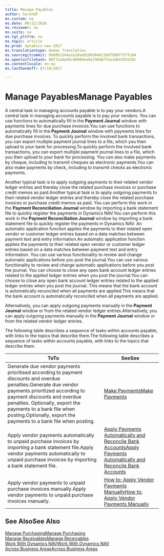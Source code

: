 ```yaml
---
title: Manage Payables
author: SorenGP
ms.custom: na
ms.date: 09/22/2016
ms.reviewer: na
ms.suite: na
ms.tgt_pltfrm: na
ms.topic: article
ms.prod: dynamics-nav-2017
ms.translationtype: Human Translation
ms.sourcegitcommit: 6b60b1344a1e18ad91863046110df880f75f7c04
ms.openlocfilehash: 08f72aded5c8090dee9a790487fee1db4393220c
ms.contentlocale: en-au
ms.lasthandoff: 07/19/2017

---
```


# <a name="manage-payables"></a><span data-ttu-id="802a2-102">Manage Payables</span><span class="sxs-lookup"><span data-stu-id="802a2-102">Manage Payables</span></span>
<span data-ttu-id="802a2-103">A central task in managing accounts payable is to pay your vendors.</span><span class="sxs-lookup"><span data-stu-id="802a2-103">A central task in managing accounts payable is to pay your vendors.</span></span> <span data-ttu-id="802a2-104">You can use functions to automatically fill in the **Payment Journal** window with payments lines for due purchase invoices.</span><span class="sxs-lookup"><span data-stu-id="802a2-104">You can use functions to automatically fill in the **Payment Journal** window with payments lines for due purchase invoices.</span></span> <span data-ttu-id="802a2-105">To quickly perform the involved bank transactions, you can export multiple payment journal lines to a file, which you then upload to your bank for processing.</span><span class="sxs-lookup"><span data-stu-id="802a2-105">To quickly perform the involved bank transactions, you can export multiple payment journal lines to a file, which you then upload to your bank for processing.</span></span> <span data-ttu-id="802a2-106">You can also make payments by cheque, including to transmit cheques as electronic payments.</span><span class="sxs-lookup"><span data-stu-id="802a2-106">You can also make payments by check, including to transmit checks as electronic payments.</span></span>

<span data-ttu-id="802a2-107">Another typical task is to apply outgoing payments to their related vendor ledger entries and thereby close the related purchase invoices or purchase credit memos as paid.</span><span class="sxs-lookup"><span data-stu-id="802a2-107">Another typical task is to apply outgoing payments to their related vendor ledger entries and thereby close the related purchase invoices or purchase credit memos as paid.</span></span> <span data-ttu-id="802a2-108">You can perform this work in the **Payment Reconciliation Journal** window by importing a bank statement file to quickly register the payments in Dynamics NAV.</span><span class="sxs-lookup"><span data-stu-id="802a2-108">You can perform this work in the **Payment Reconciliation Journal** window by importing a bank statement file to quickly register the payments in Dynamics NAV.</span></span> <span data-ttu-id="802a2-109">An automatic application function applies the payments to their related open vendor or customer ledger entries based on a data matches between payment text and entry information.</span><span class="sxs-lookup"><span data-stu-id="802a2-109">An automatic application function applies the payments to their related open vendor or customer ledger entries based on a data matches between payment text and entry information.</span></span> <span data-ttu-id="802a2-110">You can use various functionality to review and change automatic applications before you post the journal.</span><span class="sxs-lookup"><span data-stu-id="802a2-110">You can use various functionality to review and change automatic applications before you post the journal.</span></span> <span data-ttu-id="802a2-111">You can choose to close any open bank account ledger entries related to the applied ledger entries when you post the journal.</span><span class="sxs-lookup"><span data-stu-id="802a2-111">You can choose to close any open bank account ledger entries related to the applied ledger entries when you post the journal.</span></span> <span data-ttu-id="802a2-112">This means that the bank account is automatically reconciled when all payments are applied.</span><span class="sxs-lookup"><span data-stu-id="802a2-112">This means that the bank account is automatically reconciled when all payments are applied.</span></span>

<span data-ttu-id="802a2-113">Alternatively, you can apply outgoing payments manually in the **Payment Journal** window or from the related vendor ledger entries.</span><span class="sxs-lookup"><span data-stu-id="802a2-113">Alternatively, you can apply outgoing payments manually in the **Payment Journal** window or from the related vendor ledger entries.</span></span>

<span data-ttu-id="802a2-114">The following table describes a sequence of tasks within accounts payable, with links to the topics that describe them.</span><span class="sxs-lookup"><span data-stu-id="802a2-114">The following table describes a sequence of tasks within accounts payable, with links to the topics that describe them.</span></span>

|<span data-ttu-id="802a2-115">To</span><span class="sxs-lookup"><span data-stu-id="802a2-115">To</span></span> |<span data-ttu-id="802a2-116">See</span><span class="sxs-lookup"><span data-stu-id="802a2-116">See</span></span> |
|---|----|
|<span data-ttu-id="802a2-117">Generate due vendor payments prioritised according to payment discounts and overdue penalties.</span><span class="sxs-lookup"><span data-stu-id="802a2-117">Generate due vendor payments prioritized according to payment discounts and overdue penalties.</span></span> <span data-ttu-id="802a2-118">Optionally, export the payments to a bank file when posting.</span><span class="sxs-lookup"><span data-stu-id="802a2-118">Optionally, export the payments to a bank file when posting.</span></span>|[<span data-ttu-id="802a2-119">Make Payments</span><span class="sxs-lookup"><span data-stu-id="802a2-119">Make Payments</span></span>](payables-make-payments.md)|
|<span data-ttu-id="802a2-120">Apply vendor payments automatically to unpaid purchase invoices by importing a bank statement file.</span><span class="sxs-lookup"><span data-stu-id="802a2-120">Apply vendor payments automatically to unpaid purchase invoices by importing a bank statement file.</span></span>|[<span data-ttu-id="802a2-121">Apply Payments Automatically and Reconcile Bank Accounts</span><span class="sxs-lookup"><span data-stu-id="802a2-121">Apply Payments Automatically and Reconcile Bank Accounts</span></span>](receivables-apply-payments-auto-reconcile-bank-accounts.md)|
|<span data-ttu-id="802a2-122">Apply vendor payments to unpaid purchase invoices manually.</span><span class="sxs-lookup"><span data-stu-id="802a2-122">Apply vendor payments to unpaid purchase invoices manually.</span></span>|[<span data-ttu-id="802a2-123">How to: Apply Vendor Payments Manually</span><span class="sxs-lookup"><span data-stu-id="802a2-123">How to: Apply Vendor Payments Manually</span></span>](payables-how-apply-purchase-transactions-manually.md)|

## <a name="see-also"></a><span data-ttu-id="802a2-124">See Also</span><span class="sxs-lookup"><span data-stu-id="802a2-124">See Also</span></span>
[<span data-ttu-id="802a2-125">Manage Purchasing</span><span class="sxs-lookup"><span data-stu-id="802a2-125">Manage Purchasing</span></span>](purchasing-manage-purchasing.md)  
[<span data-ttu-id="802a2-126">Manage Receivables</span><span class="sxs-lookup"><span data-stu-id="802a2-126">Manage Receivables</span></span>](receivables-manage-receivables.md)  
[<span data-ttu-id="802a2-127">Work With Dynamics NAV</span><span class="sxs-lookup"><span data-stu-id="802a2-127">Work With Dynamics NAV</span></span>](ui-work-product.md)  
[<span data-ttu-id="802a2-128">Across Business Areas</span><span class="sxs-lookup"><span data-stu-id="802a2-128">Across Business Areas</span></span>](ui-across-business-areas.md)

